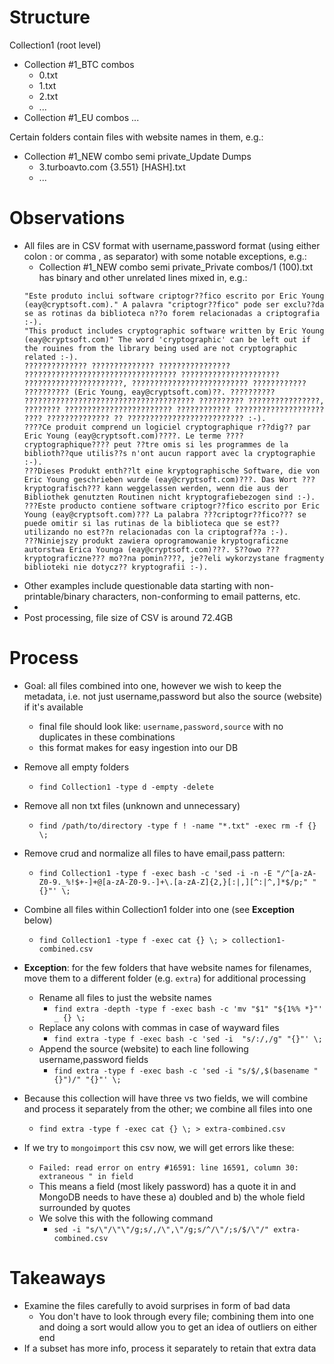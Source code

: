 # Structure

Collection1 (root level)
+ Collection  #1_BTC combos
	+ 0.txt
	+ 1.txt
	+ 2.txt
	+ ...
+ Collection  #1_EU combos
...

Certain folders contain files with website names in them, e.g.:
+ Collection  #1_NEW combo semi private_Update Dumps
	+ 3.turboavto.com {3.551} [HASH].txt
	+ ...

# Observations

- All files are in CSV format with username,password format (using either colon : or comma , as separator) with some notable exceptions, e.g.:
	- Collection  #1_NEW combo semi private_Private combos/1 (100).txt has binary and other unrelated lines mixed in, e.g.:
	```
	"Este produto inclui software criptogr??fico escrito por Eric Young (eay@cryptsoft.com)." A palavra "criptogr??fico" pode ser exclu??da se as rotinas da biblioteca n??o forem relacionadas a criptografia :-).
   "This product includes cryptographic software written by Eric Young (eay@cryptsoft.com)" The word 'cryptographic' can be left out if the rouines from the library being used are not cryptographic related :-).
   ?????????????? ?????????????? ???????????????? ?????????????????????????????????? ?????????????????????? ??????????????????????, ?????????????????????????? ???????????? ?????????? (Eric Young, eay@cryptsoft.com)??. ?????????? ?????????????????????????????????????? ?????????? ????????????????, ???????? ???????????????????????? ???????????? ???????????????????? ???? ?????????????? ?? ?????????????????????????? :-).
   ????Ce produit comprend un logiciel cryptographique r??dig?? par Eric Young (eay@cryptsoft.com)????. Le terme ????cryptographique???? peut ??tre omis si les programmes de la biblioth??que utilis??s n'ont aucun rapport avec la cryptographie :-).
   ???Dieses Produkt enth??lt eine kryptographische Software, die von Eric Young geschrieben wurde (eay@cryptsoft.com)???. Das Wort ???kryptografisch??? kann weggelassen werden, wenn die aus der Bibliothek genutzten Routinen nicht kryptografiebezogen sind :-).
   ???Este producto contiene software criptogr??fico escrito por Eric Young (eay@cryptsoft.com)??? La palabra ???criptogr??fico??? se puede omitir si las rutinas de la biblioteca que se est?? utilizando no est??n relacionadas con la criptograf??a :-).
   ???Niniejszy produkt zawiera oprogramowanie kryptograficzne autorstwa Erica Younga (eay@cryptsoft.com)???. S??owo ???kryptograficzne??? mo??na pomin????, je??eli wykorzystane fragmenty biblioteki nie dotycz?? kryptografii :-).
   ```
- Other examples include questionable data starting with non-printable/binary characters, non-conforming to email patterns, etc.
-
- Post processing, file size of CSV is around 72.4GB

# Process

- Goal: all files combined into one, however we wish to keep the metadata, i.e. not just username,password but also the source (website) if it's available
  - final file should look like: `username,password,source` with no duplicates in these combinations
  - this format makes for easy ingestion into our DB
- Remove all empty folders
	- `find Collection1 -type d -empty -delete`
- Remove all non txt files (unknown and unnecessary)
	- `find /path/to/directory -type f ! -name "*.txt" -exec rm -f {} \;`
- Remove crud and normalize all files to have email,pass pattern:
	-  `find Collection1 -type f -exec bash -c 'sed -i -n -E "/^[a-zA-Z0-9._%!$+-]+@[a-zA-Z0-9.-]+\.[a-zA-Z]{2,}[:|,][^:|^,]*$/p;" "{}"' \;`
- Combine all files within Collection1 folder into one (see **Exception** below)
	- `find Collection1 -type f -exec cat {} \; > collection1-combined.csv`
	
	
- **Exception**: for the few folders that have website names for filenames, move them to a different folder (e.g. `extra`) for additional processing
	- Rename all files to just the website names
		- `find extra -depth -type f -exec bash -c 'mv "$1" "${1%% *}"' _ {} \;`
	- Replace any colons with commas in case of wayward files
		- `find extra -type f -exec bash -c 'sed -i  "s/:/,/g" "{}"' \;`		
	- Append the source (website) to each line following username,password fields
		- `find extra -type f -exec bash -c 'sed -i "s/$/,$(basename "{}")/" "{}"' \;`
- Because this collection will have three vs two fields, we will combine and process it separately from the other; we combine all files into one
	- `find extra -type f -exec cat {} \; > extra-combined.csv`
- If we try to `mongoimport` this csv now, we will get errors like these:
	- `Failed: read error on entry #16591: line 16591, column 30: extraneous " in field`
	- This means a field (most likely password) has a quote it in and MongoDB needs to have these a) doubled and b) the whole field surrounded by quotes
	- We solve this with the following command
		- `sed -i "s/\"/\"\"/g;s/,/\",\"/g;s/^/\"/;s/$/\"/" extra-combined.csv`

# Takeaways
- Examine the files carefully to avoid surprises in form of bad data
	- You don't have to look through every file; combining them into one and doing a sort would allow you to get an idea of outliers on either end
- If a subset has more info, process it separately to retain that extra data

